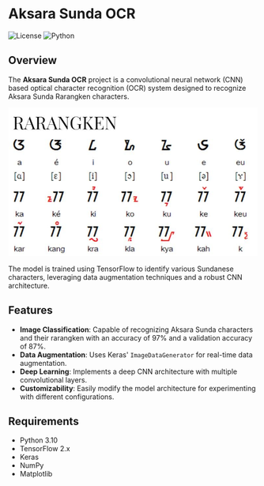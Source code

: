 # Aksara Sunda OCR

![License](https://img.shields.io/badge/license-MIT-blue.svg)
![Python](https://img.shields.io/badge/python-3.10-blue.svg)

## Overview

The **Aksara Sunda OCR** project is a convolutional neural network (CNN) based optical character recognition (OCR) system designed to recognize Aksara Sunda Rarangken characters.

![Aksara Sunda Sample](aksara-sunda.jpeg)

The model is trained using TensorFlow to identify various Sundanese characters, leveraging data augmentation techniques and a robust CNN architecture.

## Features

- **Image Classification**: Capable of recognizing Aksara Sunda characters and their rarangken with an accuracy of 97% and a validation accuracy of 87%.
- **Data Augmentation**: Uses Keras' `ImageDataGenerator` for real-time data augmentation.
- **Deep Learning**: Implements a deep CNN architecture with multiple convolutional layers.
- **Customizability**: Easily modify the model architecture for experimenting with different configurations.

## Requirements

- Python 3.10
- TensorFlow 2.x
- Keras
- NumPy
- Matplotlib

